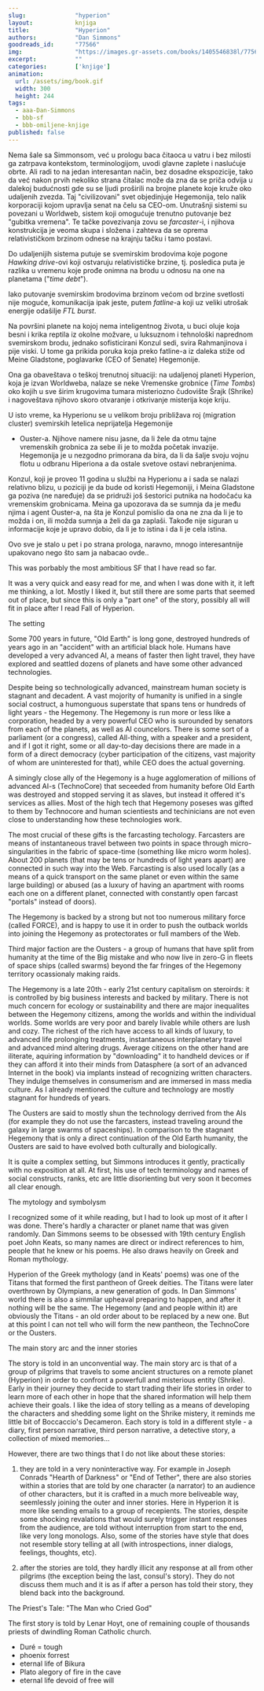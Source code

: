 ```yaml
---
slug:              "hyperion"
layout:            knjiga
title:             "Hyperion"
authors:           "Dan Simmons"
goodreads_id:      "77566"
img:               "https://images.gr-assets.com/books/1405546838l/77566.jpg"
excerpt:           ""
categories:        ['knjige']
animation:
  url: /assets/img/book.gif
  width: 300
  height: 244
tags:
  - aaa-Dan-Simmons
  - bbb-sf
  - bbb-omiljene-knjige
published: false
---
```


Nema šale sa Simmonsom, već u prologu baca čitaoca u vatru i bez milosti ga zatrpava kontekstom, terminologijom, uvodi
glavne zaplete i naslućuje obrte. Ali radi to na jedan interesantan način, bez dosadne ekspozicije, tako da već nakon
prvih nekoliko strana čitalac može da zna da se priča odvija u dalekoj budućnosti gde su se ljudi proširili na brojne
planete koje kruže oko udaljenih zvezda. Taj "civilizovani" svet objedinjuje Hegemonija, telo nalik korporaciji kojom 
upravlja senat na čelu sa CEO-om. Unutrašnji sistemi su povezani u Worldweb, sistem koji omogućuje trenutno putovanje
bez "gubitka vremena". Te tačke povezivanja zovu se *farcaster*-i, i njihova konstrukcija je veoma skupa i složena i
zahteva da se oprema relativističkom brzinom odnese na krajnju tačku i tamo postavi.
 
Do udaljenijih sistema putuje se svemirskim brodovima koje pogone *Hawking drive*-ovi koji ostvaruju relativističke 
brzine, tj. posledica puta je razlika u vremenu koje prođe onimna na brodu u odnosu na one na planetama ("*time debt*").

Iako putovanje svemirskim brodovima brzinom većom od brzine svetlosti nije moguće, komunikacija ipak jeste, putem *fatline*-a
koji uz veliki utrošak energije odašilje *FTL burst*.

Na površini planete na kojoj nema inteligentnog života, u buci oluje koja besni i krika reptila iz okolne možvare, u 
luksuznom i tehnološki naprednom svemirskom brodu, jednako sofisticirani Konzul sedi, svira Rahmanjinova i pije viski. U
tome ga prikida poruka koja preko fatline-a iz daleka stiže od Meine Gladstone, poglavarke (CEO of Senate) Hegemonije.

Ona ga obaveštava o teškoj trenutnoj situaciji: na udaljenoj planeti Hyperion, koja je izvan Worldweba, nalaze se neke
Vremenske grobnice (*Time Tombs*) oko kojih u sve širim krugovima tumara misteriozno čudovište Šrajk (Shrike) i nagoveštava
njihovo skoro otvaranje i otkrivanje misterija koje kriju.

U isto vreme, ka Hyperionu se u velikom broju približava roj (migration cluster) svemirskih letelica neprijatelja Hegemonije
- Ouster-a. Njihove namere nisu jasne, da li žele da otmu tajne vremenskih grobnica za sebe ili je to možda početak
invazije. Hegemonija je u nezgodno primorana da bira, da li da šalje svoju vojnu flotu u odbranu Hiperiona a da ostale
svetove ostavi nebranjenima.

Konzul, koji je proveo 11 godina u službi na Hyperionu a i sada se nalazi relativno blizu, u poziciji je da bude od koristi
Hegemoniji, i Meina Gladstone ga poziva (ne naređuje) da se pridruži još šestorici putnika na hodočaću ka vremenskim 
grobnicama. Meina ga upozorava da se sumnja da je među njima i agent Ouster-a, na šta je Konzul pomislio da ona ne zna
da li je to možda i on, ili možda sumnja a želi da ga zaplaši. Takođe nije siguran u informacije koje je upravo dobio,
da li je to istina i da li je cela istina.

Ovo sve je stalo u pet i po strana prologa, naravno, mnogo interesantnije upakovano nego što sam ja nabacao ovde.. 







This was porbably the most ambitious SF that I have read so far. 

It was a very quick and easy read for me, and when I was done with it, it left me thinking, a lot. Mostly I liked it, 
but still there are some parts that seemed out of place, but since this is only a "part one" of the story, possibly all 
will fit in place after I read Fall of Hyperion.


The setting

Some 700 years in future, "Old Earth" is long gone, destroyed hundreds of years ago in an "accident" with an artificial 
black hole. Humans have developed a very advanced AI, a means of faster then light travel, they have explored and 
seattled dozens of planets and have some other advanced technologies. 

Despite being so technologically advanced, mainstream human society is stagnant and decadent. A vast mojority of humanity 
is unified in a single social costruct, a humonguous superstate that spans tens or hundreds of light years - the Hegemony. 
The Hegemony is run more or less like a corporation, headed by a very powerful CEO who is surounded by senators from each 
of the planets, as well as AI councelors. There is some sort of a parliament (or a congress), called All-thing, with a 
speaker and a president, and if I got it right, some or all day-to-day decisions there are made in a form of a direct 
democracy (cyber participation of the citizens, vast majority of whom are uninterested for that), while CEO does the 
actual governing.

A simingly close ally of the Hegemony is a huge agglomeration of millions of advanced AI-s (TechnoCore) that seceeded 
from humanity before Old Earth was destroyed and stopped serving it as slaves, but instead it offered it's services as 
allies. Most of the high tech that Hegemony poseses was gifted to them by Technocore and human scientiests and 
techinicians are not even close to understanding how these technologies work. 

The most crucial of these gifts is the farcasting techology. Farcasters are means of instantaneous travel between two 
points in space through micro-singularities in the fabric of space-time (something like micro worm holes). About 200 
planets (that may be tens or hundreds of light years apart) are connected in such way into the Web. Farcasting is also 
used locally (as a means of a quick transport on the same planet or even within the same large building) or abused (as 
a luxury of having an apartment with rooms each one on a different planet, connected with constantly open farcast 
"portals" instead of doors).

The Hegemony is backed by a strong but not too numerous military force (called FORCE), and is happy to use it in order 
to push the outback worlds into joining the Hegemony as protectorates or full mambers of the Web.

Third major faction are the Ousters - a group of humans that have split from humanity at the time of the Big mistake and 
who now live in zero-G in fleets of space ships (called swarms) beyond the far fringes of the Hegemony territory 
ocassionaly making raids.

The Hegemony is a late 20th - early 21st century capitalism on steroirds: it is controlled by big business interests and 
backed by military. There is not much concern for ecology or sustainability and there are major inequalites between the 
Hegemony citizens, among the worlds and within the individual worlds. Some worlds are very poor and barely livable while 
others are lush and cozy. The richest of the rich have access to all kinds of luxury, to advanced life prolonging 
treatments, instantaneous interplanetary travel and advanced mind altering drugs. Average citizens on the other hand are 
iliterate, aquiring information by "downloading" it to handheld devices or if they can afford it into their minds from 
Datasphere (a sort of an advanced Internet in the book) via implants instead of recognizing written characters. They 
indulge themselves in consumerism and are immersed in mass media culture. As I already mentioned the culture and 
technology are mostly stagnant for hundreds of years.

The Ousters are said to mostly shun the technology derrived from the AIs (for example they do not use the farcasters, 
instead traveling around the galaxy in large swarms of spaceships). In comparison to the stagnant Hegemony that is only 
a direct continuation of the Old Earth humanity, the Ousters are said to have evolved both culturally and biologically.

It is quite a complex setting, but Simmons introduces it gently, practically with no exposition at all. At first, his 
use of tech terminology and names of social constructs, ranks, etc are little disorienting but very soon it becomes all 
clear enough.


The mytology and symbolysm

I recognized some of it while reading, but I had to look up most of it after I was done. There's hardly a character or 
planet name that was given randomly. Dan Simmons seems to be obsessed with 19th century English poet John Keats, so many 
names are direct or indirect references to him, people that he knew or his poems. He also draws heavily on Greek and 
Roman mythology. 

Hyperion of the Greek mythology (and in Keats' poems) was one of the Titans that formed the first pantheon of Greek 
deities. The Titans were later overthrown by Olympians, a new generation of gods. In Dan Simmons' world there is also a 
simmilar upheaval preparing to happen, and after it nothing will be the same. The Hegemony (and and people within it) 
are obviously the Titans - an old order about to be replaced by a new one. But at this point I can not tell who will 
form the new pantheon, the TechnoCore or the Ousters.



The main story arc and the inner stories

The story is told in an unconvential way. The main story arc is that of a group of pilgrims that travels to some ancient 
structures on a remote planet (Hyperion) in order to confront a powerfull and misterious entity (Shrike). Early in their 
journey they decide to start trading their life stories in order to learn more of each other in hope that the shared 
information will help them achieve their goals. I like the idea of story telling as a means of developing the characters 
and shedding some light on the Shrike mistery, it reminds me little bit of Boccaccio's Decameron. Each story is told in 
a different style - a diary, first person narrative, third person narrative, a detective story, a collection of mixed 
memories...

However, there are two things that I do not like about these stories: 

1. they are told in a very noninteractive way. For example in Joseph Conrads "Hearth of Darkness" or "End of Tether", 
there are also stories within a stories that are told by one character (a narrator) to an audience of other characters, 
but it is crafted in a much more beliveable way, seemlessly joining the outer and inner stories. Here in Hyperion it is 
more like sending emails to a group of recepients. The stories, despite some shocking revalations that would surely 
trigger instant responses from the audience, are told without interruption from start to the end, like very long monologs. 
Also, some of the stories have style that does not resemble story telling at all (with introspections, inner dialogs, 
feelings, thoughts, etc).

2. after the stories are told, they hardly illicit any response at all from other pilgrims (the exception being the last, 
consul's story). They do not discuss them much and it is as if after a person has told their story, they blend back into 
the background.



The Priest's Tale: "The Man who Cried God"

The first story is told by Lenar Hoyt, one of remaining couple of thousands priests of dwindling Roman Catholic church.

- Duré = tough
- phoenix forrest
- eternal life of Bikura
- Plato alegory of fire in the cave
- eternal life devoid of free will
